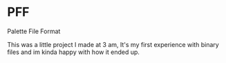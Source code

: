# PFF
Palette File Format


This was a little project I made at 3 am, It's my first experience with binary files and im kinda happy with how it ended up.
